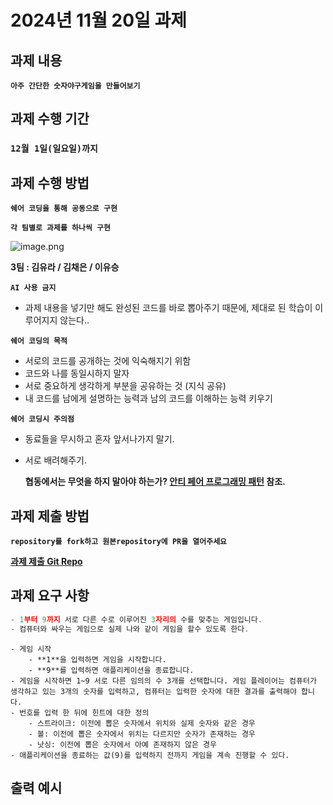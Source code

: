 # 2024년 11월 20일 과제

## 과제 내용

**`아주 간단한 숫자야구게임을 만들어보기`**

## 과제 수행 기간

### `12월 1일(일요일)까지`

## 과제 수행 방법

**`쉐어 코딩을 통해 공동으로 구현`**

**`각 팀별로 과제를 하나씩 구현`**

![image.png](https://prod-files-secure.s3.us-west-2.amazonaws.com/150c3fdf-3224-4fa6-9c00-dcb78e4c738c/6c398a7a-a895-4fc9-a652-0899702ed863/image.png)

**3팀 : 김유라 / 김채은 / 이유승**

**`AI 사용 금지`**

- 과제 내용을 넣기만 해도 완성된 코드를 바로 뽑아주기 때문에, 제대로 된 학습이 이루어지지 않는다..

**`쉐어 코딩의 목적`** 

- 서로의 코드를 공개하는 것에 익숙해지기 위함
- 코드와 나를 동일시하지 말자
- 서로 중요하게 생각하게 부분을 공유하는 것 (지식 공유)
- 내 코드를 남에게 설명하는 능력과 남의 코드를 이해하는 능력 키우기

**`쉐어 코딩시 주의점`**

- 동료들을 무시하고 혼자 앞서나가지 말기.
- 서로 배려해주기.
    
    **협동에서는 무엇을 하지 말아야 하는가? [안티 페어 프로그래밍 패턴](https://news.hada.io/topic?id=6142) 참조.**

## 과제 제출 방법

**`repository를 fork하고 원본repository에 PR을 열어주세요`**

[**과제 제출 Git Repo**](https://github.com/weggle-plus/javascript-baseball)

## 과제 요구 사항

```jsx
- 1부터 9까지 서로 다른 수로 이루어진 3자리의 수를 맞추는 게임입니다.
- 컴퓨터와 싸우는 게임으로 실제 나와 같이 게임을 할수 있도록 한다.
```

```
- 게임 시작
    - **1**을 입력하면 게임을 시작합니다.
    - **9**를 입력하면 애플리케이션을 종료합니다.
- 게임을 시작하면 1~9 서로 다른 임의의 수 3개를 선택합니다. 게임 플레이어는 컴퓨터가 생각하고 있는 3개의 숫자를 입력하고, 컴퓨터는 입력한 숫자에 대한 결과를 출력해야 합니다.
- 번호를 입력 한 뒤에 힌트에 대한 정의
    - 스트라이크: 이전에 뽑은 숫자에서 위치와 실제 숫자와 같은 경우
    - 볼: 이전에 뽑은 숫자에서 위치는 다르지만 숫자가 존재하는 경우
    - 낫싱: 이전에 뽑은 숫자에서 아예 존재하지 않은 경우
- 애플리케이션을 종료하는 값(9)를 입력하지 전까지 게임을 계속 진행할 수 있다.
```

## 출력 예시